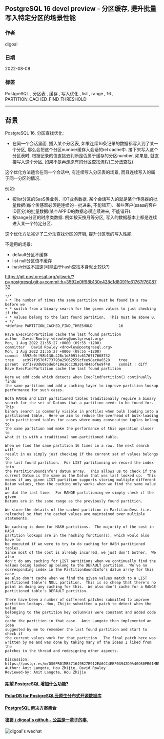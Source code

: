 ## PostgreSQL 16 devel preview - 分区缓存, 提升批量写入特定分区的场景性能  
              
### 作者              
digoal              
              
### 日期              
2022-08-08             
              
### 标签              
PostgreSQL , 分区表 , 缓存 , 写入优化 , list , range , 16 , PARTITION_CACHED_FIND_THRESHOLD       
              
----              
              
## 背景        
PostgreSQL 16, 分区查找优化:  
- 在同一个会话里面, 插入某个分区表, 如果连续16条记录的数据都写入到了某一个分区, 那么会把这个分区number缓存入会话的rel cache中. 接下来写入这个分区表时, 根据记录的值直接去判断是否属于缓存的分区number, 如果是, 就直接写入这个分区, 如果不是再走原有的分区查找流程(二分法查找).  
  
这个优化方法适合在同一个会话中, 有连续写入分区表的场景, 而且连续写入的属于同一分区的情况.   
  
例如:  
  
- 按list分区的SaaS类业务、IOT业务数据. 某个会话写入的就是某个传感器的批量数据(每个传感器必须是连续的一批进来, 不能错开)、某些客户(saas的客户ID区分)的批量数据(某个APPID的数据必须连续进来, 不能错开).   
- 按range分区的时序类数据. 例如按天按月等分区, 写入的数据基本上都是连续进入某一个特定分区.  
  
这个优化方法减少了二分法查找分区的开销, 提升分区表的写入性能.   
  
不适用的场景:  
- default分区不缓存  
- list null分区值不缓存  
- hash分区不加速(可能由于hash查找本身就比较快?)  
  
https://git.postgresql.org/gitweb/?p=postgresql.git;a=commit;h=3592e0ff98b130c428c1d8091fc61767f7608732  
  
  
```  
+/*  
+ * The number of times the same partition must be found in a row before we  
+ * switch from a binary search for the given values to just checking if the  
+ * values belong to the last found partition.  This must be above 0.  
+ */  
+#define PARTITION_CACHED_FIND_THRESHOLD            16  
```  
  
  
```  
Have ExecFindPartition cache the last found partition  
author	David Rowley <drowley@postgresql.org>	  
Mon, 1 Aug 2022 21:55:27 +0000 (09:55 +1200)  
committer	David Rowley <drowley@postgresql.org>	  
Mon, 1 Aug 2022 21:55:27 +0000 (09:55 +1200)  
commit	3592e0ff98b130c428c1d8091fc61767f7608732  
tree	ac997f9570f773793a25062559cfee98ac0a6528	tree  
parent	83f1793d6096deb419e16cc38201484a6f6e9f48	commit | diff  
Have ExecFindPartition cache the last found partition  
  
Here we add code which detects when ExecFindPartition() continually finds  
the same partition and add a caching layer to improve partition lookup  
performance for such cases.  
  
Both RANGE and LIST partitioned tables traditionally require a binary  
search for the set of Datums that a partition needs to be found for. This  
binary search is commonly visible in profiles when bulk loading into a  
partitioned table.  Here we aim to reduce the overhead of bulk-loading  
into partitioned tables for cases where many consecutive tuples belong to  
the same partition and make the performance of this operation closer to  
what it is with a traditional non-partitioned table.  
  
When we find the same partition 16 times in a row, the next search will  
result in us simply just checking if the current set of values belongs to  
the last found partition.  For LIST partitioning we record the index into  
the PartitionBoundInfo's datum array.  This allows us to check if the  
current Datum is the same as the Datum that was last looked up.  This  
means if any given LIST partition supports storing multiple different  
Datum values, then the caching only works when we find the same value as  
we did the last time.  For RANGE partitioning we simply check if the given  
Datums are in the same range as the previously found partition.  
  
We store the details of the cached partition in PartitionDesc (i.e.  
relcache) so that the cached values are maintained over multiple  
statements.  
  
No caching is done for HASH partitions.  The majority of the cost in HASH  
partition lookups are in the hashing function(s), which would also have to  
be executed if we were to try to do caching for HASH partitioned tables.  
Since most of the cost is already incurred, we just don't bother.  We also  
don't do any caching for LIST partitions when we continually find the  
values being looked up belong to the DEFAULT partition.  We've no  
corresponding index in the PartitionBoundInfo's datum array for this case.  
We also don't cache when we find the given values match to a LIST  
partitioned table's NULL partition.  This is so cheap that there's no  
point in doing any caching for this.  We also don't cache for a RANGE  
partitioned table's DEFAULT partition.  
  
There have been a number of different patches submitted to improve  
partition lookups. Hou, Zhijie submitted a patch to detect when the value  
belonging to the partition key column(s) were constant and added code to  
cache the partition in that case.  Amit Langote then implemented an idea  
suggested by me to remember the last found partition and start to check if  
the current values work for that partition.  The final patch here was  
written by me and was done by taking many of the ideas I liked from the  
patches in the thread and redesigning other aspects.  
  
Discussion: https://postgr.es/m/OS0PR01MB571649B27E912EA6CC4EEF03942D9%40OS0PR01MB5716.jpnprd01.prod.outlook.com  
Author: Amit Langote, Hou Zhijie, David Rowley  
Reviewed-by: Amit Langote, Hou Zhijie  
```  
  
  
#### [期望 PostgreSQL 增加什么功能?](https://github.com/digoal/blog/issues/76 "269ac3d1c492e938c0191101c7238216")
  
  
#### [PolarDB for PostgreSQL云原生分布式开源数据库](https://github.com/ApsaraDB/PolarDB-for-PostgreSQL "57258f76c37864c6e6d23383d05714ea")
  
  
#### [PostgreSQL 解决方案集合](https://yq.aliyun.com/topic/118 "40cff096e9ed7122c512b35d8561d9c8")
  
  
#### [德哥 / digoal's github - 公益是一辈子的事.](https://github.com/digoal/blog/blob/master/README.md "22709685feb7cab07d30f30387f0a9ae")
  
  
![digoal's wechat](../pic/digoal_weixin.jpg "f7ad92eeba24523fd47a6e1a0e691b59")
  
